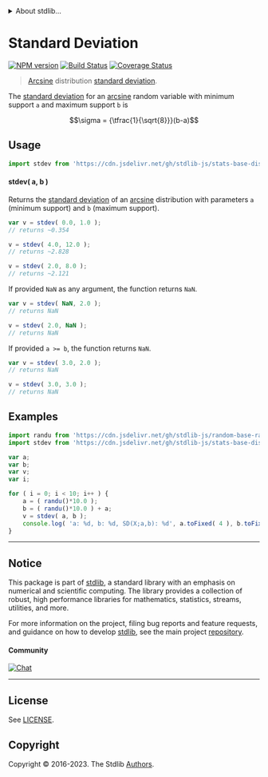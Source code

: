 <!--

@license Apache-2.0

Copyright (c) 2018 The Stdlib Authors.

Licensed under the Apache License, Version 2.0 (the "License");
you may not use this file except in compliance with the License.
You may obtain a copy of the License at

   http://www.apache.org/licenses/LICENSE-2.0

Unless required by applicable law or agreed to in writing, software
distributed under the License is distributed on an "AS IS" BASIS,
WITHOUT WARRANTIES OR CONDITIONS OF ANY KIND, either express or implied.
See the License for the specific language governing permissions and
limitations under the License.

-->


<details>
  <summary>
    About stdlib...
  </summary>
  <p>We believe in a future in which the web is a preferred environment for numerical computation. To help realize this future, we've built stdlib. stdlib is a standard library, with an emphasis on numerical and scientific computation, written in JavaScript (and C) for execution in browsers and in Node.js.</p>
  <p>The library is fully decomposable, being architected in such a way that you can swap out and mix and match APIs and functionality to cater to your exact preferences and use cases.</p>
  <p>When you use stdlib, you can be absolutely certain that you are using the most thorough, rigorous, well-written, studied, documented, tested, measured, and high-quality code out there.</p>
  <p>To join us in bringing numerical computing to the web, get started by checking us out on <a href="https://github.com/stdlib-js/stdlib">GitHub</a>, and please consider <a href="https://opencollective.com/stdlib">financially supporting stdlib</a>. We greatly appreciate your continued support!</p>
</details>

# Standard Deviation

[![NPM version][npm-image]][npm-url] [![Build Status][test-image]][test-url] [![Coverage Status][coverage-image]][coverage-url] <!-- [![dependencies][dependencies-image]][dependencies-url] -->

> [Arcsine][arcsine-distribution] distribution [standard deviation][stdev].

<!-- Section to include introductory text. Make sure to keep an empty line after the intro `section` element and another before the `/section` close. -->

<section class="intro">

The [standard deviation][stdev] for an [arcsine][arcsine-distribution] random variable with minimum support `a` and maximum support `b` is

<!-- <equation class="equation" label="eq:arcsine_stdev" align="center" raw="\sigma = {\tfrac{1}{\sqrt{8}}}(b-a)" alt="Standard deviation for an arcsine distribution."> -->

```math
\sigma = {\tfrac{1}{\sqrt{8}}}(b-a)
```

<!-- <div class="equation" align="center" data-raw-text="\sigma = {\tfrac{1}{\sqrt{8}}}(b-a)" data-equation="eq:arcsine_stdev">
    <img src="https://cdn.jsdelivr.net/gh/stdlib-js/stdlib@51534079fef45e990850102147e8945fb023d1d0/lib/node_modules/@stdlib/stats/base/dists/arcsine/stdev/docs/img/equation_arcsine_stdev.svg" alt="Standard deviation for an arcsine distribution.">
    <br>
</div> -->

<!-- </equation> -->

</section>

<!-- /.intro -->

<!-- Package usage documentation. -->



<section class="usage">

## Usage

```javascript
import stdev from 'https://cdn.jsdelivr.net/gh/stdlib-js/stats-base-dists-arcsine-stdev@v0.1.0-deno/mod.js';
```

#### stdev( a, b )

Returns the [standard deviation][stdev] of an [arcsine][arcsine-distribution] distribution with parameters `a` (minimum support) and `b` (maximum support).

```javascript
var v = stdev( 0.0, 1.0 );
// returns ~0.354

v = stdev( 4.0, 12.0 );
// returns ~2.828

v = stdev( 2.0, 8.0 );
// returns ~2.121
```

If provided `NaN` as any argument, the function returns `NaN`.

```javascript
var v = stdev( NaN, 2.0 );
// returns NaN

v = stdev( 2.0, NaN );
// returns NaN
```

If provided `a >= b`, the function returns `NaN`.

```javascript
var v = stdev( 3.0, 2.0 );
// returns NaN

v = stdev( 3.0, 3.0 );
// returns NaN
```

</section>

<!-- /.usage -->

<!-- Package usage notes. Make sure to keep an empty line after the `section` element and another before the `/section` close. -->

<section class="notes">

</section>

<!-- /.notes -->

<!-- Package usage examples. -->

<section class="examples">

## Examples

<!-- eslint no-undef: "error" -->

```javascript
import randu from 'https://cdn.jsdelivr.net/gh/stdlib-js/random-base-randu@deno/mod.js';
import stdev from 'https://cdn.jsdelivr.net/gh/stdlib-js/stats-base-dists-arcsine-stdev@v0.1.0-deno/mod.js';

var a;
var b;
var v;
var i;

for ( i = 0; i < 10; i++ ) {
    a = ( randu()*10.0 );
    b = ( randu()*10.0 ) + a;
    v = stdev( a, b );
    console.log( 'a: %d, b: %d, SD(X;a,b): %d', a.toFixed( 4 ), b.toFixed( 4 ), v.toFixed( 4 ) );
}
```

</section>

<!-- /.examples -->

<!-- Section to include cited references. If references are included, add a horizontal rule *before* the section. Make sure to keep an empty line after the `section` element and another before the `/section` close. -->

<section class="references">

</section>

<!-- /.references -->

<!-- Section for related `stdlib` packages. Do not manually edit this section, as it is automatically populated. -->

<section class="related">

</section>

<!-- /.related -->

<!-- Section for all links. Make sure to keep an empty line after the `section` element and another before the `/section` close. -->


<section class="main-repo" >

* * *

## Notice

This package is part of [stdlib][stdlib], a standard library with an emphasis on numerical and scientific computing. The library provides a collection of robust, high performance libraries for mathematics, statistics, streams, utilities, and more.

For more information on the project, filing bug reports and feature requests, and guidance on how to develop [stdlib][stdlib], see the main project [repository][stdlib].

#### Community

[![Chat][chat-image]][chat-url]

---

## License

See [LICENSE][stdlib-license].


## Copyright

Copyright &copy; 2016-2023. The Stdlib [Authors][stdlib-authors].

</section>

<!-- /.stdlib -->

<!-- Section for all links. Make sure to keep an empty line after the `section` element and another before the `/section` close. -->

<section class="links">

[npm-image]: http://img.shields.io/npm/v/@stdlib/stats-base-dists-arcsine-stdev.svg
[npm-url]: https://npmjs.org/package/@stdlib/stats-base-dists-arcsine-stdev

[test-image]: https://github.com/stdlib-js/stats-base-dists-arcsine-stdev/actions/workflows/test.yml/badge.svg?branch=v0.1.0
[test-url]: https://github.com/stdlib-js/stats-base-dists-arcsine-stdev/actions/workflows/test.yml?query=branch:v0.1.0

[coverage-image]: https://img.shields.io/codecov/c/github/stdlib-js/stats-base-dists-arcsine-stdev/main.svg
[coverage-url]: https://codecov.io/github/stdlib-js/stats-base-dists-arcsine-stdev?branch=main

<!--

[dependencies-image]: https://img.shields.io/david/stdlib-js/stats-base-dists-arcsine-stdev.svg
[dependencies-url]: https://david-dm.org/stdlib-js/stats-base-dists-arcsine-stdev/main

-->

[chat-image]: https://img.shields.io/gitter/room/stdlib-js/stdlib.svg
[chat-url]: https://app.gitter.im/#/room/#stdlib-js_stdlib:gitter.im

[stdlib]: https://github.com/stdlib-js/stdlib

[stdlib-authors]: https://github.com/stdlib-js/stdlib/graphs/contributors

[umd]: https://github.com/umdjs/umd
[es-module]: https://developer.mozilla.org/en-US/docs/Web/JavaScript/Guide/Modules

[deno-url]: https://github.com/stdlib-js/stats-base-dists-arcsine-stdev/tree/deno
[umd-url]: https://github.com/stdlib-js/stats-base-dists-arcsine-stdev/tree/umd
[esm-url]: https://github.com/stdlib-js/stats-base-dists-arcsine-stdev/tree/esm
[branches-url]: https://github.com/stdlib-js/stats-base-dists-arcsine-stdev/blob/main/branches.md

[stdlib-license]: https://raw.githubusercontent.com/stdlib-js/stats-base-dists-arcsine-stdev/main/LICENSE

[arcsine-distribution]: https://en.wikipedia.org/wiki/Arcsine_distribution

[stdev]: https://en.wikipedia.org/wiki/Standard_deviation

</section>

<!-- /.links -->
